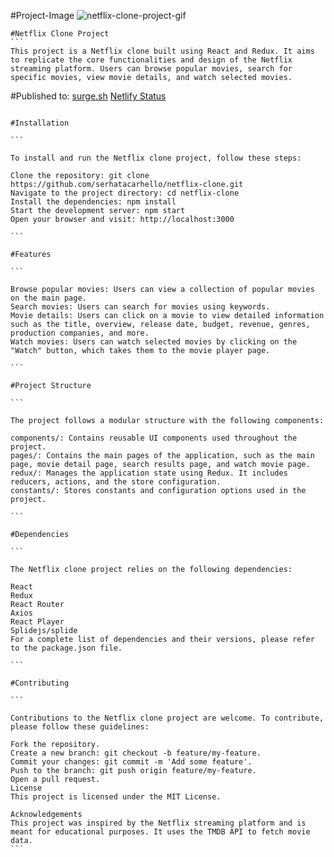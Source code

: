 #Project-Image
![netflix-clone-project-gif](src/assets/netflix-clone-project.gif)

````
#Netflix Clone Project
```
This project is a Netflix clone built using React and Redux. It aims to replicate the core functionalities and design of the Netflix streaming platform. Users can browse popular movies, search for specific movies, view movie details, and watch selected movies.

````
#Published to:
[surge.sh](https://sudden-support.surge.sh)
[Netlify Status](https://64bfce78e9e2016c99cb6d96--effervescent-dieffenbachia-45b85f.netlify.app/)
````

#Installation

```

To install and run the Netflix clone project, follow these steps:

Clone the repository: git clone https://github.com/serhatacarhello/netflix-clone.git
Navigate to the project directory: cd netflix-clone
Install the dependencies: npm install
Start the development server: npm start
Open your browser and visit: http://localhost:3000

```

#Features

```

Browse popular movies: Users can view a collection of popular movies on the main page.
Search movies: Users can search for movies using keywords.
Movie details: Users can click on a movie to view detailed information such as the title, overview, release date, budget, revenue, genres, production companies, and more.
Watch movies: Users can watch selected movies by clicking on the "Watch" button, which takes them to the movie player page.

```

#Project Structure

```

The project follows a modular structure with the following components:

components/: Contains reusable UI components used throughout the project.
pages/: Contains the main pages of the application, such as the main page, movie detail page, search results page, and watch movie page.
redux/: Manages the application state using Redux. It includes reducers, actions, and the store configuration.
constants/: Stores constants and configuration options used in the project.

```

#Dependencies

```

The Netflix clone project relies on the following dependencies:

React
Redux
React Router
Axios
React Player
Splidejs/splide
For a complete list of dependencies and their versions, please refer to the package.json file.

```

#Contributing

```

Contributions to the Netflix clone project are welcome. To contribute, please follow these guidelines:

Fork the repository.
Create a new branch: git checkout -b feature/my-feature.
Commit your changes: git commit -m 'Add some feature'.
Push to the branch: git push origin feature/my-feature.
Open a pull request.
License
This project is licensed under the MIT License.

Acknowledgements
This project was inspired by the Netflix streaming platform and is meant for educational purposes. It uses the TMDB API to fetch movie data.
```

